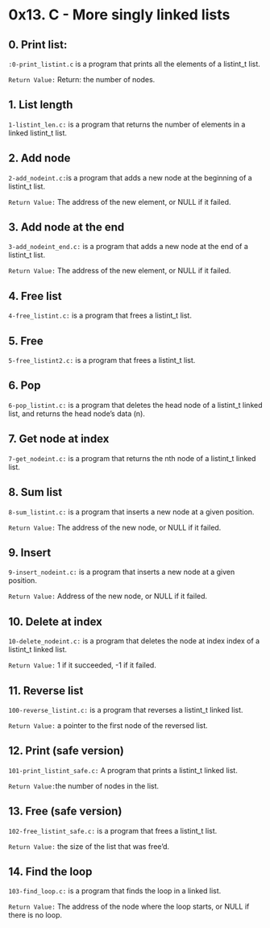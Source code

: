 # 0x13. C - More singly linked lists

## 0. Print list:

`:0-print_listint.c` is a program that prints all the elements of a listint_t list.

`Return Value:` Return: the number of nodes.

## 1. List length

`1-listint_len.c:` is a program that returns the number of elements in a linked listint_t list.

## 2. Add node

`2-add_nodeint.c:`is a program that adds a new node at the beginning of a listint_t list.

`Return Value:` The address of the new element, or NULL if it failed.

## 3. Add node at the end

`3-add_nodeint_end.c:` is a program that adds a new node at the end of a listint_t list.

`Return Value:` The address of the new element, or NULL if it failed.

## 4. Free list

`4-free_listint.c:` is a program that frees a listint_t list.

## 5. Free

`5-free_listint2.c:` is a program that frees a listint_t list.

## 6. Pop

`6-pop_listint.c:` is a program that deletes the head node of a listint_t linked list, and returns the head node’s data (n).

## 7. Get node at index

`7-get_nodeint.c:` is a program that returns the nth node of a listint_t linked list.

## 8. Sum list

`8-sum_listint.c:` is a program that inserts a new node at a given position.

`Return Value:` The address of the new node, or NULL if it failed.

## 9. Insert

`9-insert_nodeint.c:` is a program that inserts a new node at a given position.

`Return Value:` Address of the new node, or NULL if it failed.

## 10. Delete at index

`10-delete_nodeint.c:` is a program that deletes the node at index index of a listint_t linked list.

`Return Value:` 1 if it succeeded, -1 if it failed.

## 11. Reverse list

`100-reverse_listint.c:` is a program that reverses a listint_t linked list.

`Return Value:` a pointer to the first node of the reversed list.

## 12. Print (safe version)

`101-print_listint_safe.c:` A program that prints a listint_t linked list.

`Return Value:`the number of nodes in the list.

## 13. Free (safe version)

`102-free_listint_safe.c:` is a program that frees a listint_t list.

`Return Value:` the size of the list that was free’d.

## 14. Find the loop

`103-find_loop.c:` is a program that finds the loop in a linked list.

`Return Value:` The address of the node where the loop starts, or NULL if there is no loop.
